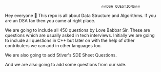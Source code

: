                                                 🔥🔥DSA QUESTIONS🔥🔥


Hey everyone 👋 This repo is all about Data Structure and Algorithms. If you are an DSA fan then you came at right place.

We are going to include all 450 questions by Love Babbar Sir. These are questions which are usually asked in tech interviews. Initially we are going to include all questions in C++ but later on with the help of other contributers we can add in other languages too. 

We are also going to add Stiver's SDE Sheet Questions.

And we are also going to add some questions from our side.





